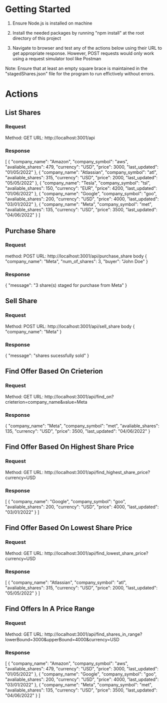 # Getting Started
  1. Ensure Node.js is installed on machine

  2. Install the needed packages by running "npm install" at the root directory of this project

  3. Navigate to browser and test any of the actions below using their URL to get appropriate response. However, POST requests would only work using a request simulator tool like Postman

  Note: Ensure that at least an empty square brace is maintained in the "stagedShares.json" file for the program to run effictively without errors.
  



# Actions

## List Shares
  ### Request
  Method: GET
  URL: http://localhost:3001/api

  ### Response
  [
    {
      "company_name": "Amazon",
      "company_symbol": "aws",
      "avaliable_shares": 479,
      "currency": "USD",
      "price": 3000,
      "last_updated": "01/05/2022"
    },
    {
      "company_name": "Atlassian",
      "company_symbol": "atl",
      "avaliable_shares": 315,
      "currency": "USD",
      "price": 2000,
      "last_updated": "05/05/2022"
    },
    {
      "company_name": "Tesla",
      "company_symbol": "tsl",
      "avaliable_shares": 150,
      "currency": "EUR",
      "price": 4200,
      "last_updated": "01/06/2022"
    },
    {
      "company_name": "Google",
      "company_symbol": "goo",
      "avaliable_shares": 200,
      "currency": "USD",
      "price": 4000,
      "last_updated": "03/01/2022"
    },
    {
      "company_name": "Meta",
      "company_symbol": "met",
      "avaliable_shares": 135,
      "currency": "USD",
      "price": 3500,
      "last_updated": "04/06/2022"
    }
  ]




## Purchase Share
  ### Request
  method: POST
  URL: http://localhost:3001/api/purchase_share
  body
  {
    "company_name": "Meta",
    "num_of_shares": 3,
    "buyer": "John Doe"
  }

  ### Response
  {
    "message": "3 share(s) staged for purchase from Meta"
  }





## Sell Share
  ### Request
  Method: POST
  URL: http://localhost:3001/api/sell_share
  body
  {
    "company_name": "Meta"
  }

  ### Response
  {
    "message": "shares sucessfully sold"
  }





## Find Offer Based On Crieterion
  ### Request
  Method: GET
  URL: http://localhost:3001/api/find_on?crieterion=company_name&value=Meta

  ### Response
  {
    "company_name": "Meta",
    "company_symbol": "met",
    "avaliable_shares": 135,
    "currency": "USD",
    "price": 3500,
    "last_updated": "04/06/2022"
  }



## Find Offer Based On Highest Share Price
  ### Request
  Method: GET
  URL: http://localhost:3001/api/find_highest_share_price?currency=USD

  ### Response
  [
    {
      "company_name": "Google",
      "company_symbol": "goo",
      "avaliable_shares": 200,
      "currency": "USD",
      "price": 4000,
      "last_updated": "03/01/2022"
    }
  ]



## Find Offer Based On Lowest Share Price
  ### Request
  Method: GET
  URL: http://localhost:3001/api/find_lowest_share_price?currency=USD

  ### Response
  [
    {
      "company_name": "Atlassian",
      "company_symbol": "atl",
      "avaliable_shares": 315,
      "currency": "USD",
      "price": 2000,
      "last_updated": "05/05/2022"
    }
  ]



## Find Offers In A Price Range
  ### Request
  Method: GET
  URL: http://localhost:3001/api/find_shares_in_range?lowerBound=3000&upperBound=4000&currency=USD

  ### Response
  [
    {
      "company_name": "Amazon",
      "company_symbol": "aws",
      "avaliable_shares": 479,
      "currency": "USD",
      "price": 3000,
      "last_updated": "01/05/2022"
    },
    {
      "company_name": "Google",
      "company_symbol": "goo",
      "avaliable_shares": 200,
      "currency": "USD",
      "price": 4000,
      "last_updated": "03/01/2022"
    },
    {
      "company_name": "Meta",
      "company_symbol": "met",
      "avaliable_shares": 135,
      "currency": "USD",
      "price": 3500,
      "last_updated": "04/06/2022"
    }
  ]